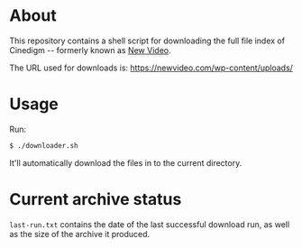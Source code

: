 # About

This repository contains a shell script for downloading the full file index of Cinedigm -- formerly known as [New Video](https://en.wikipedia.org/wiki/New_Video).

The URL used for downloads is: https://newvideo.com/wp-content/uploads/

# Usage

Run:

```bash
$ ./downloader.sh
```

It'll automatically download the files in to the current directory.

# Current archive status

`last-run.txt` contains the date of the last successful download run, as well as the size of the archive it produced.